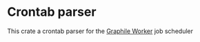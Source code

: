 # Crontab parser

This crate a crontab parser for the [Graphile Worker](docs.rs/archimedes) job scheduler
